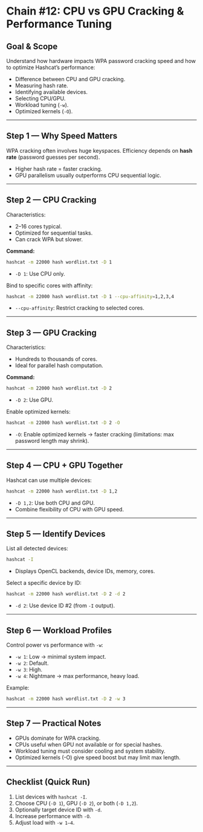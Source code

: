 # Chain #12: CPU vs GPU Cracking & Performance Tuning

## Goal & Scope

Understand how hardware impacts WPA password cracking speed and how to optimize Hashcat’s performance:

- Difference between CPU and GPU cracking.
- Measuring hash rate.
- Identifying available devices.
- Selecting CPU/GPU.
- Workload tuning (`-w`).
- Optimized kernels (`-O`).

---

## Step 1 — Why Speed Matters

WPA cracking often involves huge keyspaces. Efficiency depends on **hash rate** (password guesses per second).

- Higher hash rate = faster cracking.
- GPU parallelism usually outperforms CPU sequential logic.

---

## Step 2 — CPU Cracking

Characteristics:

- 2–16 cores typical.    
- Optimized for sequential tasks.
- Can crack WPA but slower.

**Command:**

```bash
hashcat -m 22000 hash wordlist.txt -D 1
```

- `-D 1`: Use CPU only.

Bind to specific cores with affinity:

```bash
hashcat -m 22000 hash wordlist.txt -D 1 --cpu-affinity=1,2,3,4
```

- `--cpu-affinity`: Restrict cracking to selected cores.

---

## Step 3 — GPU Cracking

Characteristics:

- Hundreds to thousands of cores.
- Ideal for parallel hash computation.

**Command:**

```bash
hashcat -m 22000 hash wordlist.txt -D 2
```

- `-D 2`: Use GPU.

Enable optimized kernels:

```bash
hashcat -m 22000 hash wordlist.txt -D 2 -O
```

- `-O`: Enable optimized kernels → faster cracking (limitations: max password length may shrink).

---

## Step 4 — CPU + GPU Together

Hashcat can use multiple devices:

```bash
hashcat -m 22000 hash wordlist.txt -D 1,2
```

- `-D 1,2`: Use both CPU and GPU.
- Combine flexibility of CPU with GPU speed.

---

## Step 5 — Identify Devices

List all detected devices:

```bash
hashcat -I
```

- Displays OpenCL backends, device IDs, memory, cores.

Select a specific device by ID:

```bash
hashcat -m 22000 hash wordlist.txt -D 2 -d 2
```

- `-d 2`: Use device ID #2 (from `-I` output).

---

## Step 6 — Workload Profiles

Control power vs performance with `-w`:

- `-w 1`: Low → minimal system impact.
- `-w 2`: Default.
- `-w 3`: High.
- `-w 4`: Nightmare → max performance, heavy load.

Example:

```bash
hashcat -m 22000 hash wordlist.txt -D 2 -w 3
```

---

## Step 7 — Practical Notes

- GPUs dominate for WPA cracking.
- CPUs useful when GPU not available or for special hashes.
- Workload tuning must consider cooling and system stability.
- Optimized kernels (-O) give speed boost but may limit max length.

---

## Checklist (Quick Run)

1. List devices with `hashcat -I`.
2. Choose CPU (`-D 1`), GPU (`-D 2`), or both (`-D 1,2`).
3. Optionally target device ID with `-d`.
4. Increase performance with `-O`.
5. Adjust load with `-w 1–4`.